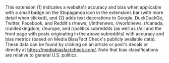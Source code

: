 This extension (1) indicates a website's accuracy and bias when applicable with a small badge on the Stopaganda icon in the extensions bar (with more detail when clicked), and (2) adds text decorations to Google, DuckDuckGo, Twitter, Facebook, and Reddit's r/news, r/inthenews, r/worldnews, r/canada, r/unitedkingdom, r/europe, and r/politics subreddits (as well as r/all and the front page with posts originating in the above subreddits) with accuracy and bias metrics (based on Media Bias/Fact Check's publicly available data).  These data can be found by clicking on an article or post's decals or directly at https://mediabiasfactcheck.com/.  Note that bias classifications are relative to general U.S. politics.